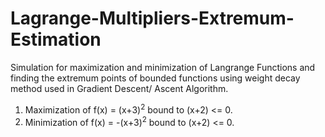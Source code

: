 # Lagrange-Multipliers-Extremum-Estimation
Simulation for maximization and minimization of Langrange Functions and finding the extremum points of bounded functions using weight decay method used in Gradient Descent/ Ascent Algorithm.
1. Maximization of f(x) = (x+3)<sup>2</sup> bound to (x+2) <= 0.
2. Minimization of f(x) = -(x+3)<sup>2</sup> bound to (x+2) <= 0.
